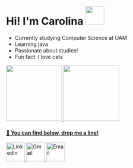 # Hi! I'm Carolina <img src="https://user-images.githubusercontent.com/48016467/101523080-dfda3880-3966-11eb-91b6-7aeadee01657.gif" width="50" height="50" />


 -  Currently studying Computer Science at UAM 
 -  Learning java
 -  Passionate about studies! 
 -  Fun fact:  I love cats 



 

<div>
  <a href="https://github.com/carolinacstro">
  <img height="150em" src="https://github-readme-stats.vercel.app/api?username=carolinacstro&show_icons=true&theme=dracula&include_all_commits=true&count_private=true"/>
  <img height="150em" src="https://github-readme-stats.vercel.app/api/top-langs/?username=carolinacstro&layout=compact&langs_count=7&theme=dracula"/>
</div>



 #### 💌 You can find below, drop me a line!

<a href="https://www.linkedin.com/in/carolinacstro/">
 <img src = "https://user-images.githubusercontent.com/48016467/100026294-4e48c380-2dc9-11eb-950f-d3bd48439c4f.png" 
     alt = "Linkedin"
     width="50px"/>
 </a>

<a href="mailto:carolcastro086@gmail.com">
 <img src = "https://user-images.githubusercontent.com/48016467/100026296-4e48c380-2dc9-11eb-837f-cdd73bb41915.png" 
     alt = "Gmail"
     width="50px"/>
</a>


<a href="mailto:carolinacoliveira@outlook.com">
 <img src = "https://user-images.githubusercontent.com/48016467/100026291-4db02d00-2dc9-11eb-80b4-a77d7969098f.png" 
     alt = "Email"
     width="50px"/>
</a>



